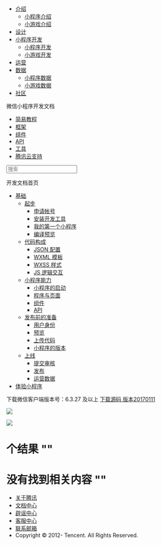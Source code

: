 <div class="book with-summary">

<div class="head">

<div class="head_box">

# [](javascript:; "_('微信公众平台 小程序')")

<div class="header_ctrls">

*   [介绍](javascript:;)
    *   [小程序介绍](https://mp.weixin.qq.com/debug/wxadoc/introduction/index.html)
    *   [小游戏介绍](https://mp.weixin.qq.com/debug/wxagame/introduction/index.html)
*   [设计](https://mp.weixin.qq.com/debug/wxadoc/design/index.html)
*   [小程序开发](javascript:;)
    *   [小程序开发](https://mp.weixin.qq.com/debug/wxadoc/dev/index.html)
    *   [小游戏开发](https://mp.weixin.qq.com/debug/wxagame/dev/index.html)
*   [运营](https://mp.weixin.qq.com/debug/wxadoc/product/index.html)
*   [数据](javascript:;)
    *   [小程序数据](https://mp.weixin.qq.com/debug/wxadoc/analysis/index.html)
    *   [小游戏数据](https://mp.weixin.qq.com/debug/wxagame/analysis/index.html)
*   [社区](https://developers.weixin.qq.com/)

</div>

</div>

</div>

<div class="sub_nav_box">

<div class="sub_nav_inner">

<div class="book-summary-opr" id="js-book-summary-opr"><a class="book-summary-btn"></a></div>

<div class="top_sub_nav">

<div class="top_title_wap"><span class="icon_title icon_dev"></span>

微信小程序开发文档

</div>

*   [简易教程](./)
*   [框架](framework/MINA.html)
*   [组件](component/)
*   [API](api/)
*   [工具](devtools/devtools.html)
*   [腾讯云支持](qcloud/qcloud.html)

</div>

<div id="book-search-input" role="search">

<form><label for="search-input" class="search-icon" id="js-search-icon"></label><input type="text" id="search-input" name="search-input" placeholder="搜索"> </form>

</div>

</div>

</div>

<div class="book-summary">

<div class="book-summary-home" id="js-summary-home"><a><span class="icon_home_s icon_dev"></span><span class="s_title_2">开发文档首页</span></a></div>

<nav role="navigation">

*   [基础](quickstart/basic/getting-started.html)
    *   [起步](quickstart/basic/getting-started.html)
        *   [申请帐号](quickstart/basic/getting-started.html#申请帐号)
        *   [安装开发工具](quickstart/basic/getting-started.html#安装开发工具)
        *   [我的第一个小程序](quickstart/basic/getting-started.html#你的第一个小程序)
        *   [编译预览](quickstart/basic/getting-started.html#编译预览)
    *   [代码构成](quickstart/basic/file.html)
        *   [JSON 配置](quickstart/basic/file.html#JSON-配置)
        *   [WXML 模板](quickstart/basic/file.html#WXML-模板)
        *   [WXSS 样式](quickstart/basic/file.html#WXSS-样式)
        *   [JS 逻辑交互](quickstart/basic/file.html#JS-交互逻辑)
    *   [小程序能力](quickstart/basic/framework.html)
        *   [小程序的启动](quickstart/basic/framework.html#小程序的启动)
        *   [程序与页面](quickstart/basic/framework.html#程序与页面)
        *   [组件](quickstart/basic/framework.html#组件)
        *   [API](quickstart/basic/framework.html#API)
    *   [发布前的准备](quickstart/basic/role.html)
        *   [用户身份](quickstart/basic/role.html#用户身份)
        *   [预览](quickstart/basic/role.html#预览)
        *   [上传代码](quickstart/basic/role.html#上传代码)
        *   [小程序的版本](quickstart/basic/role.html#小程序的版本)
    *   [上线](quickstart/basic/release.html)
        *   [提交审核](quickstart/basic/release.html#提交审核)
        *   [发布](quickstart/basic/release.html#发布)
        *   [运营数据](quickstart/basic/release.html#运营数据)
*   [体验小程序](demo.html)

</nav>

</div>

<div class="book-body">

<div class="body-inner">

<div class="page-wrapper" tabindex="-1" role="main">

<div class="page-inner">

<div id="book-search-results">

<div class="search-noresults">

<section class="normal markdown-section">

下载微信客户端版本号：6.3.27 及以上 [下载源码 版本20170111](demo/demo.zip)

![](https://developers.weixin.qq.com/miniprogram/dev/image/demo.jpg)

![](https://developers.weixin.qq.com/miniprogram/dev/image/demo.png)

</section>

</div>

<div class="search-results">

<div class="has-results">

# <span class="search-results-count"></span>个结果 "<span class="search-query"></span>"

</div>

<div class="no-results">

# 没有找到相关内容 "<span class="search-query"></span>"

</div>

</div>

</div>

</div>

</div>

<div class="foot" id="footer">

*   [关于腾讯](http://www.tencent.com/zh-cn/index.shtml)
*   [文档中心](https://mp.weixin.qq.com/debug/wxadoc/introduction/index.html)
*   [辟谣中心](https://mp.weixin.qq.com/cgi-bin/opshowpage?action=dispelinfo&lang=zh_CN&begin=1&count=9)
*   [客服中心](http://kf.qq.com/faq/120911VrYVrA1509086vyumm.html)
*   [联系邮箱](mailto:weixinmp@qq.com)
*   Copyright © 2012-<span id="s_copyright_year"></span> Tencent. All Rights Reserved.

</div>

</div>

[](quickstart/basic/release.html#运营数据)[](framework/MINA.html)</div>

</div>